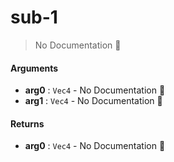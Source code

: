 # sub\-1

> No Documentation 🚧

#### Arguments

- **arg0** : `Vec4` \- No Documentation 🚧
- **arg1** : `Vec4` \- No Documentation 🚧

#### Returns

- **arg0** : `Vec4` \- No Documentation 🚧